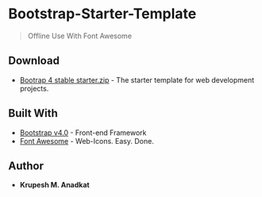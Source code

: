 # Bootstrap-Starter-Template

>Offline Use With Font Awesome


## Download

* [Bootrap 4 stable starter.zip](https://github.com/krupeshanadkat/Bootstrap-starter-template/blob/master/Bootrap%204%20stable%20starter.zip) - The starter template for web development projects.


## Built With

* [Bootstrap v4.0](https://getbootstrap.com/) - Front-end Framework
* [Font Awesome](https://fontawesome.com/) - Web-Icons. Easy. Done.


## Author

* **Krupesh M. Anadkat**
